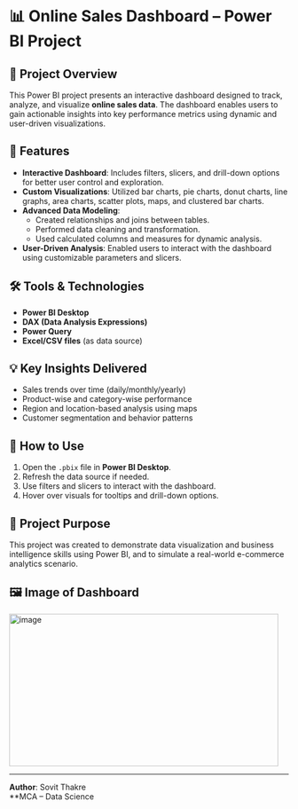 # 📊 Online Sales Dashboard – Power BI Project

## 📁 Project Overview

This Power BI project presents an interactive dashboard designed to track, analyze, and visualize **online sales data**. The dashboard enables users to gain actionable insights into key performance metrics using dynamic and user-driven visualizations.

## 🔧 Features

- **Interactive Dashboard**: Includes filters, slicers, and drill-down options for better user control and exploration.
- **Custom Visualizations**: Utilized bar charts, pie charts, donut charts, line graphs, area charts, scatter plots, maps, and clustered bar charts.
- **Advanced Data Modeling**:
  - Created relationships and joins between tables.
  - Performed data cleaning and transformation.
  - Used calculated columns and measures for dynamic analysis.
- **User-Driven Analysis**: Enabled users to interact with the dashboard using customizable parameters and slicers.

## 🛠 Tools & Technologies

- **Power BI Desktop**
- **DAX (Data Analysis Expressions)**
- **Power Query**
- **Excel/CSV files** (as data source)

## 💡 Key Insights Delivered

- Sales trends over time (daily/monthly/yearly)
- Product-wise and category-wise performance
- Region and location-based analysis using maps
- Customer segmentation and behavior patterns

## 📂 How to Use

1. Open the `.pbix` file in **Power BI Desktop**.
2. Refresh the data source if needed.
3. Use filters and slicers to interact with the dashboard.
4. Hover over visuals for tooltips and drill-down options.

## 📌 Project Purpose

This project was created to demonstrate data visualization and business intelligence skills using Power BI, and to simulate a real-world e-commerce analytics scenario.

## 🖼 Image of Dashboard

<img width="485" height="275" alt="image" src="https://github.com/user-attachments/assets/4bcea8da-1285-4ce7-9e05-d94a6f427c35" />


---

**Author**: Sovit Thakre  
**MCA – Data Science 
